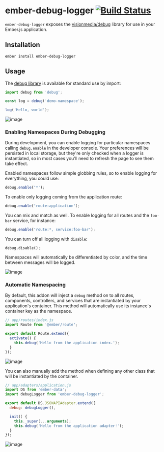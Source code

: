 # ember-debug-logger [![Build Status](https://travis-ci.org/salsify/ember-debug-logger.svg?branch=master)](https://travis-ci.org/salsify/ember-debug-logger)

`ember-debug-logger` exposes the [visionmedia/debug](https://github.com/visionmedia/debug) library for use in your Ember.js application.

Installation
------------------------------------------------------------------------------

`ember install ember-debug-logger`

## Usage

The [debug library](https://github.com/visionmedia/debug) is available for standard use by import:

```js
import debug from 'debug';

const log = debug('demo-namespace');

log('Hello, world');
```

![image](https://cloud.githubusercontent.com/assets/108688/8261895/117445f0-169c-11e5-913e-941e82dd2a52.png)

### Enabling Namespaces During Debugging

During development, you can enable logging for particular namespaces calling `debug.enable` in the developer console. Your preferences will be persisted in local storage, but they're only checked when a logger is instantiated, so in most cases you'll need to refresh the page to see them take effect.

Enabled namespaces follow simple globbing rules, so to enable logging for everything, you could use:

```js
debug.enable('*');
```

To enable only logging coming from the application route:

```js
debug.enable('route:application');
```

You can mix and match as well. To enable logging for all routes and the `foo-bar` service, for instance:

```js
debug.enable('route:*, service:foo-bar');
```

You can turn off all logging with `disable`:

```
debug.disable();
```

Namespaces will automatically be differentiated by color, and the time between messages will be logged.

![image](https://cloud.githubusercontent.com/assets/108688/8263047/624cd006-16a5-11e5-9ba8-bd67d5ce5d7b.png)


### Automatic Namespacing

By default, this addon will inject a `debug` method on to all routes, components, controllers, and services that are instantiated by your application's container. This method will automatically use its instance's container key as the namespace.

```js
// app/routes/index.js
import Route from '@ember/route';

export default Route.extend({
  activate() {
    this.debug('Hello from the application index.');
  }
});
```

![image](https://cloud.githubusercontent.com/assets/108688/8262107/e0e71bb8-169d-11e5-9b74-9a895ed7e418.png)


You can also manually add the method when defining any other class that will be instantiated by the container.

```js
// app/adapters/application.js
import DS from 'ember-data';
import debugLogger from 'ember-debug-logger';

export default DS.JSONAPIAdapter.extend({
  debug: debugLogger(),

  init() {
    this._super(...arguments);
    this.debug('Hello from the application adapter!');
  }
});
```

![image](https://cloud.githubusercontent.com/assets/108688/8262918/52e85f82-16a4-11e5-9b00-22e95e3848ae.png)
